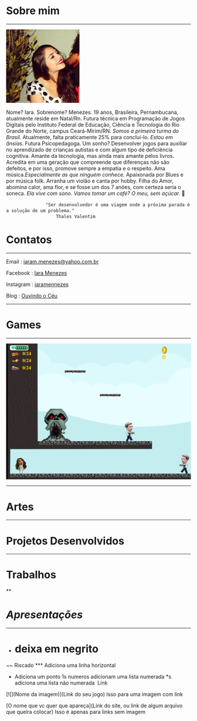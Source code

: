 # Sobre mim

***
![](eu.jpg)

Nome? Iara. Sobrenome? Menezes. 19 anos, Brasileira, Pernambucana, atualmente reside em Natal/Rn. Futura técnica em Programação de Jogos Digitais pelo Instituto Federal de Educação, Ciência e Tecnologia do Rio Grande do Norte, campus Ceará-Mirim/RN. _Somos a primeira turma do Brasil._ Atualmente, falta praticamente 25% para concluí-lo. _Estou em ânsias_. Futura Psicopedagoga. 
Um sonho? Desenvolver jogos para auxiliar no aprendizado de crianças autistas e com algum tipo de deficiência cognitiva. Amante da tecnologia, mas ainda mais amante pelos livros. Acredita em uma geração que compreende que diferenças não são defeitos, e por isso, promove sempre a empatia e o respeito. Ama música._Especialmente as que ninguém conhece._ Apaixonada por Blues e por música folk. Arranha um violão e canta por hobby. Filha do Amor, abomina calor, ama flor, e se fosse um dos 7 anões, com certeza seria o soneca. _Ela vive com sono._
_Vamos tomar um café? O meu, sem açúcar._ 🌺
 
  
                   "Ser desenvolvedor é uma viagem onde a próxima parada é a solução de um problema."
                       Thales Valentim 
                     

# Contatos

***

 Email :  iaram.menezes@yahoo.com.br

 Facebook : [Iara Menezes](https://www.facebook.com/iaramennezes)

 Instagram : [iaramennezes](https://www.instagram.com/iaramennezes)

 Blog : [Ouvindo o Céu](https://palavrasquecuramblog.wordpress.com/)

***

# Games

***

[![](Jogo1.png)](https://iaramenezes.github.io/JogoOficial/)

***

# Artes

***

# Projetos Desenvolvidos

***

# Trabalhos

**

# _Apresentações_

***

- # deixa em negrito
~~ Riscado
*** Adiciona uma linha horizontal
* Adiciona um ponto
1s numeros adicionam uma lista numerada
*s adiciona uma lista não numerada
![]() Link

[![](Nome da imagem)](Link do seu jogo) Isso para uma imagem com link

[O nome que vc quer que apareça](Link do site, ou link de algum arquivo que queira colocar) Isso é apenas para links sem imagem







